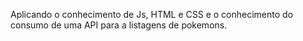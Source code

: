 Aplicando o conhecimento de Js, HTML e CSS e o conhecimento do consumo de uma API para a listagens de pokemons.
